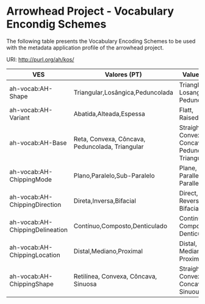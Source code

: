# Arrowhead Project - Vocabulary Encondig Schemes
The following table presents the Vocabulary Encoding Schemes to be used with the metadata application profile of the arrowhead project. 

URI: http://purl.org/ah/kos/

| VES                    | Valores (PT)                                                         | Values (EN)                                                               |
|------------------------|----------------------------------------------------------------------|---------------------------------------------------------------------------|
| ah-vocab:AH-Shape      | Triangular,Losângica,Peduncolada             | Triangle, Losangular, Pedunculated,                 |
| ah-vocab:AH-Variant    | Abatida,Alteada,Espessa                                              | Flatt, Raised,Thick                                                       |
| ah-vocab:AH-Base                | Reta, Convexa, Côncava, Peduncolada, Triangular | Straight, Convex, Concave, Peduncolated, Triangular |
| ah-vocab:AH-ChippingMode        | Plano,Paralelo,Sub-Paralelo                                          | Plane, Parallel, Sub-Parallel                                             |
| ah-vocab:AH-ChippingDirection   | Direta,Inversa,Bifacial                                              | Direct, Reverse, Bifacial                                                 |
| ah-vocab:AH-ChippingDelineation | Contínuo,Composto,Denticulado                                        | Continuous, Composite, Denticulated                                       |
| ah-vocab:AH-ChippingLocation    | Distal,Mediano,Proximal                                              | Distal, Median, Proximal                                                  |
| ah-vocab:AH-ChippingShape       | Retilínea, Convexa, Côncava, Sinuosa         | Straight, Convex, Concave, Sinuous                |


